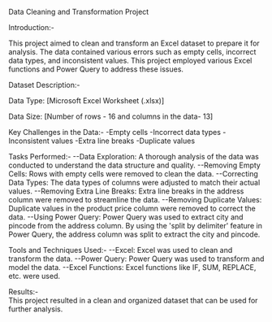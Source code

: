 
Data Cleaning and Transformation Project



  Introduction:-
  

  This project aimed to clean and transform an Excel dataset to prepare it for analysis. The data contained various errors such as empty cells, incorrect data types, and inconsistent values. This project employed various Excel functions and Power Query to address these issues.


  

  Dataset Description:-

  
  Data Type: [Microsoft Excel Worksheet (.xlsx)]
  
  
  Data Size: [Number of rows - 16 and columns in the data- 13]



  Key Challenges in the Data:-
  -Empty cells
  -Incorrect data types
  -Inconsistent values
  -Extra line breaks
  -Duplicate values    
  

  Tasks Performed:-
  --Data Exploration: A thorough analysis of the data was conducted to understand the data structure and quality.
  --Removing Empty Cells: Rows with empty cells were removed to clean the data.
  --Correcting Data Types: The data types of columns were adjusted to match their actual values.
  --Removing Extra Line Breaks: Extra line breaks in the address column were removed to streamline the data.
  --Removing Duplicate Values: Duplicate values in the product price column were removed to correct the data.
  --Using Power Query: Power Query was used to extract city and pincode from the address column. By using the 'split by delimiter' feature in Power Query, the address column was split to extract the city and pincode.
    
  Tools and Techniques Used:-
  --Excel: Excel was used to clean and transform the data.
  --Power Query: Power Query was used to transform and model the data.
  --Excel Functions: Excel functions like IF, SUM, REPLACE, etc. were used.

  Results:-  
  This project resulted in a clean and organized dataset that can be used for further analysis.
